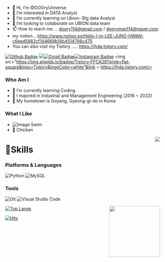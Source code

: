 - 👋 Hi, I’m @DOOryUniverse
- 👀 I’m interested in DATA Analyst
- 🌱 I’m currently learning on Ubion- Big data Analyst
- 💞️ I’m looking to collaborate on UBION data team
- 📫 How to reach me ... doory114@gmail.com / dooryman114@naver.com
-  my notion... https://www.notion.so/Hello-I-m-LEE-JUNG-HWAN-c6eed5882cf144669b14b4514798c475
-  You can also visit my Tistory ..... https://jhda.tistory.com/


[![Github Badge](https://img.shields.io/badge/-Github-181717?style=flat-square&logo=Github&logoColor=white&link=https://www.instagram.com/zuzu_zzing/)](https://github.com/DOOryUniverse) <a href="https://jhda.tistory.com/"><img src="https://img.shields.io/badge/Naver-03C75A?style=flat-square&logo=Naver&logoColor=white"/></a>[![Gmail Badge](https://img.shields.io/badge/Gmail-d14836?style=flat-square&logo=Gmail&logoColor=white&link=mailto:jjuhee0913@gmail.com)](mailto:doory114@gmail.com)[![Instagram Badge](https://img.shields.io/badge/-Instagram-dd2a7b?style=flat-square&logo=instagram&logoColor=white&link=https://www.instagram.com/zuzu_zzing/)](https://www.instagram.com/jghwan2da/)
<img src="https://img.shields.io/badge/Tistory-FFCA28?style=flat-square&logo=Tistory&logoColor=white"&link = https://jhda.tistory.com/>

### Who Am I

- 🌱 I’m currently learning Coding
- 🥇 I majored in Industrial and Management Engineering (2016 ~ 2022)
- 🚅 My hometown is Goyang, Gyeong-gi-do in Korea


### What I Like

-  ![image](https://user-images.githubusercontent.com/95261734/167746531-c0cbe4b0-ad77-4fbc-812d-aca0ee1a2ce6.png)
Swim
- 🐓 Chicken


<img align='right' src="http://mazassumnida.wtf/api/v2/generate_badge?boj=doory114">  



# 💪Skills
### Platforms &amp; Languages
![Python](https://img.shields.io/badge/Python-3776AB.svg?&amp;style=for-the-badge&amp;logo=Python&amp;logoColor=white)
![MySQL](https://img.shields.io/badge/MySQL-4479A1.svg?&amp;style=for-the-badge&amp;logo=MySQL&amp;logoColor=white)




### Tools
![Git](https://img.shields.io/badge/Git-F05032.svg?&amp;style=for-the-badge&amp;logo=Git&amp;logoColor=white)
![Visual Studio Code](https://img.shields.io/badge/Visual%20Studio%20Code-007ACC.svg?&amp;style=for-the-badge&amp;logo=Visual%20Studio%20Code&amp;logoColor=white)


<img align='right' src="https://github-readme-stats.vercel.app/api?username=DOOryUniverse" height="165">  

[![Top Langs](https://github-readme-stats.vercel.app/api/top-langs/?username=DOOryUniverse)](https://github.com/DOOryUniverse/github-readme-stats)

[![Hits](https://hits.seeyoufarm.com/api/count/incr/badge.svg?url=https%3A%2F%2Fgithub.com%2FDOOryUniverse&count_bg=%23EB8B10&title_bg=%23684327&icon=&icon_color=%23E7E7E7&title=VISIT&edge_flat=false)](https://github.com/DOOryUniverse)



